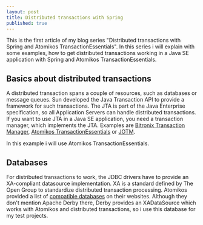 ```yaml
--- 
layout: post
title: Distributed transactions with Spring
published: true
---
```

This is the first article of my blog series "Distributed transactions with Spring and Atomikos TransactionEssentials". 
In this series i will explain with some examples, how to get distributed transactions working in a Java SE application 
with Spring and Atomikos TransactionEssentials.

## Basics about distributed transactions

A distributed transaction spans a couple of resources, such as databases or message queues. Sun developed the Java Transaction API to provide 
a framework for such transactions. The JTA is part of the Java Enterprise specification, so all Application Servers can handle distributed transactions.
If you want to use JTA in a Java SE application, you need a transaction manager, which implements the JTA. 
Examples are [Bitronix Transaction Manager](http://docs.codehaus.org/display/BTM/Home), [Atomikos TransactionEssentials](http://www.atomikos.com/) 
or [JOTM](http://jotm.ow2.org).

In this example i will use Atomikos TransactionEssentials.

## Databases

For distributed transactions to work, the JDBC drivers have to provide an XA-compliant datasource implementation. XA is a standard defined by The Open Group
to standardize distributed transaction processing. Atomikos provided a list of [compatible databases](http://www.atomikos.com/Documentation/SupportedJdbcVendors) 
on their websites. Although they don't mention Apache Derby there, Derby provides an XADataSource which works with Atomikos and distributed transactions, so i 
use this database for my test projects.
